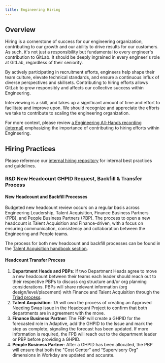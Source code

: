 ```yaml
---
title: Engineering Hiring
---
```


## Overview

Hiring is a cornerstone of success for our engineering organization, contributing to our growth and our ability to drive results for our customers. As such, it's not just a responsibility but fundamental to every engineer's contribution to GitLab. It should be deeply ingrained in every engineer's role at GitLab, regardless of their seniority. 

By actively participating in recruitment efforts, engineers help shape their team culture, elevate technical standards, and ensure a continuous influx of diverse perspectives and skillsets. Contributing to hiring efforts allows GitLab to grow responsibly and affects our collective success within Engineering.

Interviewing is a skill, and takes up a significant amount of time and effort to facilitate and improve upon. We should recognize and appreciate the efforts we take to contribute to scaling the engineering organization.

For more context, please review [a Engineering All-Hands recording (internal)](https://drive.google.com/file/d/1OqjfT4MvUWXjtC6Ock1qBLNHV1E-9CXe/view) emphasizing the importance of contributing to hiring efforts within Engineering.

## Hiring Practices

Please reference our [internal hiring repository](https://gitlab.com/gitlab-com/people-group/hiring-processes/-/tree/master/Engineering) for internal best practices and guidelines.

### R&D New Headcount GHPID Request, Backfill & Transfer Process

#### New Headcount and Backfill Processes

Budgeted new headcount review occurs on a regular basis across Engineering Leadership, Talent Acquisition, Finance Business Partners (FPB), and People Business Partners (PBP). The process to open a new headcount is Talent Acquisition and Finance-driven, with a focus on ensuring communication, consistency and collaboration between the Engineering and People teams.

The process for both new headcount and backfill processes can be found in the [Talent Acquisition handbook section](/handbook/hiring/talent-acquisition-framework/req-creation/#requisition-release).

#### Headcount Transfer Process

1. **Department Heads and PBPs**: If two Department Heads agree to move a new headcount between their teams each leader should reach out to their respective PBPs to discuss org structure and/or org planning considerations. PBPs will share relevant information (org design/level/placement) with Finance and Talent Acquisition through the [Triad process](/handbook/hiring/talent-acquisition-framework/triadprocess/#:~:text=The%20Triad%20process%20exists%20to,collaboration%2C%20reporting%20and%20metrics%20tracking).
1. **Talent Acquisition**: TA will own the process of creating an Approved Needing Swap issue in the Headcount Project to confirm that both departments are in agreement with the move.
1. **Finance Business Partner**: The FBP will create a GHPID for the forecasted role in Adaptive, add the GHPID to the Issue and mark the step as complete, signaling the forecast has been updated. If more information is required, the FPB will reach out to the department leader or PBP before providing a GHPID.
1. **People Business Partner**: After a GHPID has been allocated, the PBP will ensure that both the "Cost Center" and “Supervisory Org” dimensions in Workday are updated and accurate.
